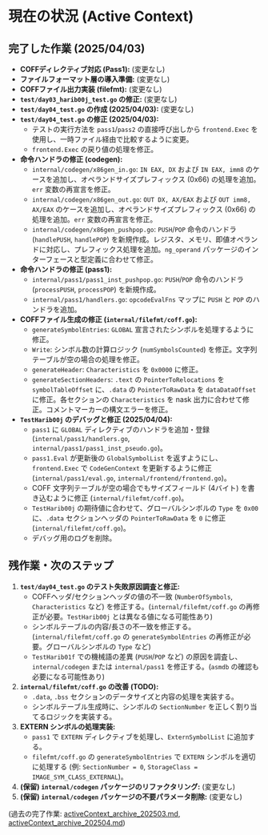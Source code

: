 # 現在の状況 (Active Context)

## 完了した作業 (2025/04/03)

- **COFFディレクティブ対応 (Pass1):** (変更なし)
- **ファイルフォーマット層の導入準備:** (変更なし)
- **COFFファイル出力実装 (filefmt):** (変更なし)
- **`test/day03_harib00j_test.go` の修正:** (変更なし)
- **`test/day04_test.go` の作成 (2025/04/03):** (変更なし)
- **`test/day04_test.go` の修正 (2025/04/03):**
    - テストの実行方法を `pass1`/`pass2` の直接呼び出しから `frontend.Exec` を使用し、一時ファイル経由で比較するように変更。
    - `frontend.Exec` の戻り値の処理を修正。
- **命令ハンドラの修正 (codegen):**
    - `internal/codegen/x86gen_in.go`: `IN EAX, DX` および `IN EAX, imm8` のケースを追加し、オペランドサイズプレフィックス (0x66) の処理を追加。`err` 変数の再宣言を修正。
    - `internal/codegen/x86gen_out.go`: `OUT DX, AX/EAX` および `OUT imm8, AX/EAX` のケースを追加し、オペランドサイズプレフィックス (0x66) の処理を追加。`err` 変数の再宣言を修正。
    - `internal/codegen/x86gen_pushpop.go`: `PUSH`/`POP` 命令のハンドラ (`handlePUSH`, `handlePOP`) を新規作成。レジスタ、メモリ、即値オペランドに対応し、プレフィックス処理を追加。`ng_operand` パッケージのインターフェースと型定義に合わせて修正。
- **命令ハンドラの修正 (pass1):**
    - `internal/pass1/pass1_inst_pushpop.go`: `PUSH`/`POP` 命令のハンドラ (`processPUSH`, `processPOP`) を新規作成。
    - `internal/pass1/handlers.go`: `opcodeEvalFns` マップに `PUSH` と `POP` のハンドラを追加。
- **COFFファイル生成の修正 (`internal/filefmt/coff.go`):**
    - `generateSymbolEntries`: `GLOBAL` 宣言されたシンボルを処理するように修正。
    - `Write`: シンボル数の計算ロジック (`numSymbolsCounted`) を修正。文字列テーブルが空の場合の処理を修正。
    - `generateHeader`: `Characteristics` を `0x0000` に修正。
    - `generateSectionHeaders`: `.text` の `PointerToRelocations` を `symbolTableOffset` に、`.data` の `PointerToRawData` を `dataDataOffset` に修正。各セクションの `Characteristics` を nask 出力に合わせて修正。コメントマーカーの構文エラーを修正。
- **`TestHarib00j` のデバッグと修正 (2025/04/04):**
    - `pass1` に `GLOBAL` ディレクティブのハンドラを追加・登録 (`internal/pass1/handlers.go`, `internal/pass1/pass1_inst_pseudo.go`)。
    - `pass1.Eval` が更新後の `GlobalSymbolList` を返すようにし、`frontend.Exec` で `CodeGenContext` を更新するように修正 (`internal/pass1/eval.go`, `internal/frontend/frontend.go`)。
    - COFF 文字列テーブルが空の場合でもサイズフィールド (4バイト) を書き込むように修正 (`internal/filefmt/coff.go`)。
    - `TestHarib00j` の期待値に合わせて、グローバルシンボルの `Type` を `0x00` に、`.data` セクションヘッダの `PointerToRawData` を `0` に修正 (`internal/filefmt/coff.go`)。
    - デバッグ用のログを削除。

## 残作業・次のステップ

1.  **`test/day04_test.go` のテスト失敗原因調査と修正:**
    *   COFFヘッダ/セクションヘッダの値の不一致 (`NumberOfSymbols`, `Characteristics` など) を修正する。(`internal/filefmt/coff.go` の再修正が必要。`TestHarib00j` とは異なる値になる可能性あり)
    *   シンボルテーブルの内容/長さの不一致を修正する。(`internal/filefmt/coff.go` の `generateSymbolEntries` の再修正が必要。グローバルシンボルの `Type` など)
    *   `TestHarib01f` での機械語の差異 (`PUSH`/`POP` など) の原因を調査し、`internal/codegen` または `internal/pass1` を修正する。(`asmdb` の確認も必要になる可能性あり)
2.  **`internal/filefmt/coff.go` の改善 (TODO):**
    *   `.data`, `.bss` セクションのデータサイズと内容の処理を実装する。
    *   シンボルテーブル生成時に、シンボルの `SectionNumber` を正しく割り当てるロジックを実装する。
3.  **EXTERN シンボルの処理実装:**
    *   `pass1` で `EXTERN` ディレクティブを処理し、`ExternSymbolList` に追加する。
    *   `filefmt/coff.go` の `generateSymbolEntries` で `EXTERN` シンボルを適切に処理する (例: `SectionNumber = 0`, `StorageClass = IMAGE_SYM_CLASS_EXTERNAL`)。
4.  **(保留) `internal/codegen` パッケージのリファクタリング:** (変更なし)
5.  **(保留) `internal/codegen` パッケージの不要パラメータ削除:** (変更なし)

(過去の完了作業: [activeContext_archive_202503.md](../archives/activeContext_archive_202503.md), [activeContext_archive_202504.md](../archives/activeContext_archive_202504.md))
